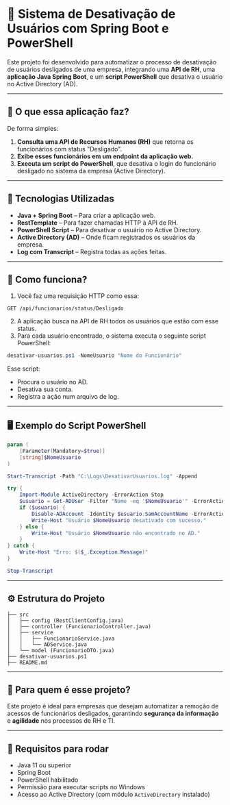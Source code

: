 

# 🚀 Sistema de Desativação de Usuários com Spring Boot e PowerShell

Este projeto foi desenvolvido para automatizar o processo de desativação de usuários desligados de uma empresa, integrando uma **API de RH**, uma **aplicação Java Spring Boot**, e um **script PowerShell** que desativa o usuário no Active Directory (AD).

---

## 📌 O que essa aplicação faz?

De forma simples:

1. **Consulta uma API de Recursos Humanos (RH)** que retorna os funcionários com status "Desligado".
2. **Exibe esses funcionários em um endpoint da aplicação web.**
3. **Executa um script do PowerShell**, que desativa o login do funcionário desligado no sistema da empresa (Active Directory).

---

## 🧰 Tecnologias Utilizadas

- **Java + Spring Boot** – Para criar a aplicação web.
- **RestTemplate** – Para fazer chamadas HTTP à API de RH.
- **PowerShell Script** – Para desativar o usuário no Active Directory.
- **Active Directory (AD)** – Onde ficam registrados os usuários da empresa.
- **Log com Transcript** – Registra todas as ações feitas.

---

## 🧩 Como funciona?

1. Você faz uma requisição HTTP como essa:

```
GET /api/funcionarios/status/Desligado
```

2. A aplicação busca na API de RH todos os usuários que estão com esse status.
3. Para cada usuário encontrado, o sistema executa o seguinte script PowerShell:

```powershell
desativar-usuarios.ps1 -NomeUsuario "Nome do Funcionário"
```

Esse script:

- Procura o usuário no AD.
- Desativa sua conta.
- Registra a ação num arquivo de log.

---

## 🖥️ Exemplo do Script PowerShell

```powershell
param (
    [Parameter(Mandatory=$true)]
    [string]$NomeUsuario
)

Start-Transcript -Path "C:\Logs\DesativarUsuarios.log" -Append

try {
    Import-Module ActiveDirectory -ErrorAction Stop
    $usuario = Get-ADUser -Filter "Name -eq '$NomeUsuario'" -ErrorAction Stop
    if ($usuario) {
        Disable-ADAccount -Identity $usuario.SamAccountName -ErrorAction Stop
        Write-Host "Usuário $NomeUsuario desativado com sucesso."
    } else {
        Write-Host "Usuário $NomeUsuario não encontrado no AD."
    }
} catch {
    Write-Host "Erro: $($_.Exception.Message)"
}

Stop-Transcript
```

---

## ⚙️ Estrutura do Projeto

```
├── src
│   ├── config (RestClientConfig.java)
│   ├── controller (FuncionarioController.java)
│   ├── service
│   │   ├── FuncionarioService.java
│   │   └── ADService.java
│   └── model (FuncionarioDTO.java)
├── desativar-usuarios.ps1
├── README.md
```

---

## 👥 Para quem é esse projeto?

Este projeto é ideal para empresas que desejam automatizar a remoção de acessos de funcionários desligados, garantindo **segurança da informação** e **agilidade** nos processos de RH e TI.

---

## 📌 Requisitos para rodar

- Java 11 ou superior
- Spring Boot
- PowerShell habilitado
- Permissão para executar scripts no Windows
- Acesso ao Active Directory (com módulo `ActiveDirectory` instalado)

